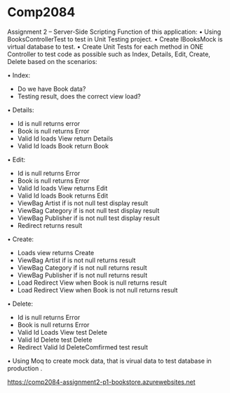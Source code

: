 # Comp2084
Assignment 2 – Server-Side Scripting Function of this application:
•	Using BooksControllerTest to test in Unit Testing project.
•	Create IBooksMock is virtual database to test.
•	Create Unit Tests for each method in ONE Controller to test code as possible such as Index, Details, Edit, Create, Delete based on the scenarios:

• Index:
- Do we have Book data?
- Testing result, does the correct view load? 

• Details:
- Id is null returns error
- Book is null returns Error
- Valid Id loads View return Details
- Valid Id loads Book return Book

• Edit:
- Id is null returns Error
- Book is null returns Error
- Valid Id loads View returns Edit
- Valid Id loads Book returns Edit
- ViewBag Artist if is not null test display result
- ViewBag Category if is not null test display result
- ViewBag Publisher if is not null test display result
- Redirect returns result

• Create:
- Loads view returns Create
- ViewBag Artist if is not null returns result
- ViewBag Category if is not null returns result
- ViewBag Publisher if is not null returns result
- Load Redirect View when Book is null returns result
- Load Redirect View when Book is not null returns result

• Delete:
- Id is null returns Error
- Book is null returns Error
- Valid Id Loads View test Delete
- Valid Id Delete test Delete
- Redirect Valid Id DeleteComfirmed test result 

•	Using Moq to create mock data, that is virual data to test database in production .

https://comp2084-assignment2-p1-bookstore.azurewebsites.net

